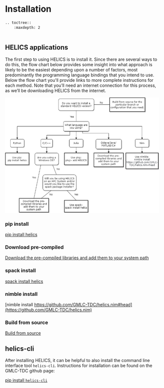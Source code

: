 # Installation

```eval_rst
.. toctree::
    :maxdepth: 2


```

## HELICS applications

The first step to using HELICS is to install it. Since there are several ways to do this, the flow chart below provides some insight into what approach is likely to be the easiest depending upon a number of factors, most predominantly the programming language bindings that you intend to use. Below the flow chart you'll provide links to more complete instructions for each method. Note that you’ll need an internet connection for this process, as we’ll be downloading HELICS from the internet.

![](./images/install-decision-tree.png)

### pip install

[pip install helics](https://python.helics.org/)

### Download pre-compiled

[Download the pre-compiled libraries and add them to your system path](./installing_the_pre_compiled_libraries.md)

### spack install

[spack install helics](./spack.md)

### nimble install

[nimble install https://github.com/GMLC-TDC/helics.nim#head](https://github.com/GMLC-TDC/helics.nim)

### Build from source

[Build from source](./build_from_source.md)

## helics-cli

After installing HELICS, it can be helpful to also install the command line interface tool `helics-cli`. Instructions for installation can be found on the GMLC-TDC github page: 

[pip install `helics-cli`](https://github.com/GMLC-TDC/helics-cli/#installation)
